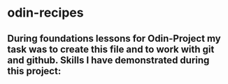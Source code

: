 # odin-recipes
During foundations lessons for Odin-Project my task was to create this file and
to work with git and github.
Skills I have demonstrated during this project:
-